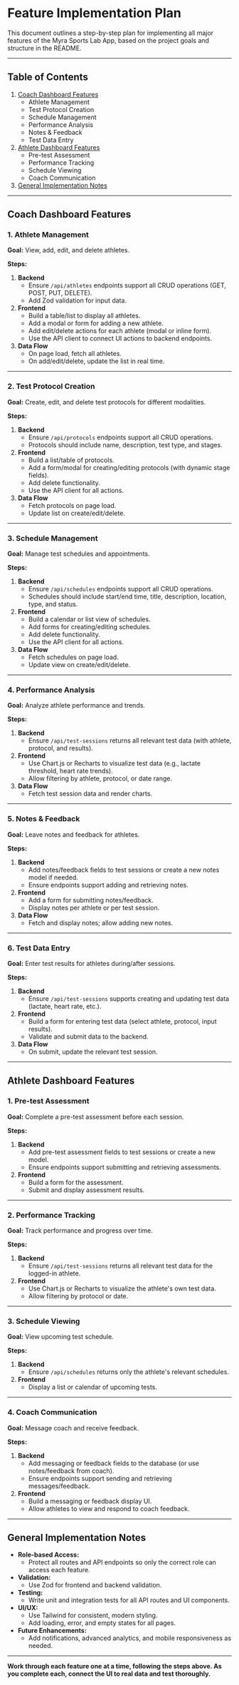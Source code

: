 # Feature Implementation Plan

This document outlines a step-by-step plan for implementing all major features of the Myra Sports Lab App, based on the project goals and structure in the README.

---

## Table of Contents
1. [Coach Dashboard Features](#coach-dashboard-features)
    - Athlete Management
    - Test Protocol Creation
    - Schedule Management
    - Performance Analysis
    - Notes & Feedback
    - Test Data Entry
2. [Athlete Dashboard Features](#athlete-dashboard-features)
    - Pre-test Assessment
    - Performance Tracking
    - Schedule Viewing
    - Coach Communication
3. [General Implementation Notes](#general-implementation-notes)

---

## Coach Dashboard Features

### 1. Athlete Management
**Goal:** View, add, edit, and delete athletes.

**Steps:**
1. **Backend**
    - Ensure `/api/athletes` endpoints support all CRUD operations (GET, POST, PUT, DELETE).
    - Add Zod validation for input data.
2. **Frontend**
    - Build a table/list to display all athletes.
    - Add a modal or form for adding a new athlete.
    - Add edit/delete actions for each athlete (modal or inline form).
    - Use the API client to connect UI actions to backend endpoints.
3. **Data Flow**
    - On page load, fetch all athletes.
    - On add/edit/delete, update the list in real time.

---

### 2. Test Protocol Creation
**Goal:** Create, edit, and delete test protocols for different modalities.

**Steps:**
1. **Backend**
    - Ensure `/api/protocols` endpoints support all CRUD operations.
    - Protocols should include name, description, test type, and stages.
2. **Frontend**
    - Build a list/table of protocols.
    - Add a form/modal for creating/editing protocols (with dynamic stage fields).
    - Add delete functionality.
    - Use the API client for all actions.
3. **Data Flow**
    - Fetch protocols on page load.
    - Update list on create/edit/delete.

---

### 3. Schedule Management
**Goal:** Manage test schedules and appointments.

**Steps:**
1. **Backend**
    - Ensure `/api/schedules` endpoints support all CRUD operations.
    - Schedules should include start/end time, title, description, location, type, and status.
2. **Frontend**
    - Build a calendar or list view of schedules.
    - Add forms for creating/editing schedules.
    - Add delete functionality.
    - Use the API client for all actions.
3. **Data Flow**
    - Fetch schedules on page load.
    - Update view on create/edit/delete.

---

### 4. Performance Analysis
**Goal:** Analyze athlete performance and trends.

**Steps:**
1. **Backend**
    - Ensure `/api/test-sessions` returns all relevant test data (with athlete, protocol, and results).
2. **Frontend**
    - Use Chart.js or Recharts to visualize test data (e.g., lactate threshold, heart rate trends).
    - Allow filtering by athlete, protocol, or date range.
3. **Data Flow**
    - Fetch test session data and render charts.

---

### 5. Notes & Feedback
**Goal:** Leave notes and feedback for athletes.

**Steps:**
1. **Backend**
    - Add notes/feedback fields to test sessions or create a new notes model if needed.
    - Ensure endpoints support adding and retrieving notes.
2. **Frontend**
    - Add a form for submitting notes/feedback.
    - Display notes per athlete or per test session.
3. **Data Flow**
    - Fetch and display notes; allow adding new notes.

---

### 6. Test Data Entry
**Goal:** Enter test results for athletes during/after sessions.

**Steps:**
1. **Backend**
    - Ensure `/api/test-sessions` supports creating and updating test data (lactate, heart rate, etc.).
2. **Frontend**
    - Build a form for entering test data (select athlete, protocol, input results).
    - Validate and submit data to the backend.
3. **Data Flow**
    - On submit, update the relevant test session.

---

## Athlete Dashboard Features

### 1. Pre-test Assessment
**Goal:** Complete a pre-test assessment before each session.

**Steps:**
1. **Backend**
    - Add pre-test assessment fields to test sessions or create a new model.
    - Ensure endpoints support submitting and retrieving assessments.
2. **Frontend**
    - Build a form for the assessment.
    - Submit and display assessment results.

---

### 2. Performance Tracking
**Goal:** Track performance and progress over time.

**Steps:**
1. **Backend**
    - Ensure `/api/test-sessions` returns all relevant test data for the logged-in athlete.
2. **Frontend**
    - Use Chart.js or Recharts to visualize the athlete's own test data.
    - Allow filtering by protocol or date.

---

### 3. Schedule Viewing
**Goal:** View upcoming test schedule.

**Steps:**
1. **Backend**
    - Ensure `/api/schedules` returns only the athlete's relevant schedules.
2. **Frontend**
    - Display a list or calendar of upcoming tests.

---

### 4. Coach Communication
**Goal:** Message coach and receive feedback.

**Steps:**
1. **Backend**
    - Add messaging or feedback fields to the database (or use notes/feedback from coach).
    - Ensure endpoints support sending and retrieving messages/feedback.
2. **Frontend**
    - Build a messaging or feedback display UI.
    - Allow athletes to view and respond to coach feedback.

---

## General Implementation Notes
- **Role-based Access:**
  - Protect all routes and API endpoints so only the correct role can access each feature.
- **Validation:**
  - Use Zod for frontend and backend validation.
- **Testing:**
  - Write unit and integration tests for all API routes and UI components.
- **UI/UX:**
  - Use Tailwind for consistent, modern styling.
  - Add loading, error, and empty states for all pages.
- **Future Enhancements:**
  - Add notifications, advanced analytics, and mobile responsiveness as needed.

---

**Work through each feature one at a time, following the steps above. As you complete each, connect the UI to real data and test thoroughly.** 